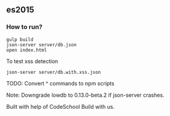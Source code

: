 ## es2015

### How to run?
```
gulp build
json-server server/db.json
open index.html
```
To test xss detection
```
json-server server/db.with.xss.json
```

TODO: Convert ^ commands to npm scripts

Note: Downgrade lowdb to 0.13.0-beta.2 if json-server crashes.

Built with help of CodeSchool Build with us.
